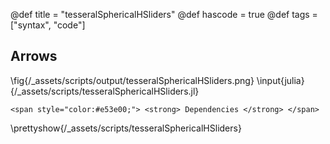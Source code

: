 @def title = "tesseralSphericalHSliders"
@def hascode = true
@def tags = ["syntax", "code"]

## Arrows
\fig{/_assets/scripts/output/tesseralSphericalHSliders.png}
\input{julia}{/_assets/scripts/tesseralSphericalHSliders.jl}
~~~
<span style="color:#e53e00;"> <strong> Dependencies </strong> </span>
~~~
\prettyshow{/_assets/scripts/tesseralSphericalHSliders}
